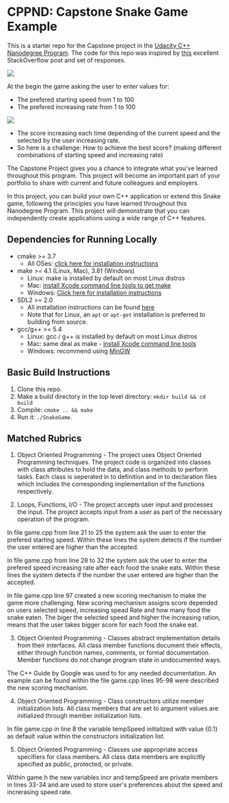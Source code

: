 # CPPND: Capstone Snake Game Example

This is a starter repo for the Capstone project in the [Udacity C++ Nanodegree Program](https://www.udacity.com/course/c-plus-plus-nanodegree--nd213). The code for this repo was inspired by [this](https://codereview.stackexchange.com/questions/212296/snake-game-in-c-with-sdl) excellent StackOverflow post and set of responses.

<img src="snake_game.gif"/>



At the begin the game asking the user to enter values for:
- The prefered starting speed from 1 to 100 
- The prefered increasing rate from 1 to 100

<img src="User_Input.jpg"/>


* The score increasing each time depending of the current speed and the selected by the user increasing rate. 
* So here is a challenge: How to achieve the best score? (making different combinations of starting speed and increasing rate)


The Capstone Project gives you a chance to integrate what you've learned throughout this program. This project will become an important part of your portfolio to share with current and future colleagues and employers.

In this project, you can build your own C++ application or extend this Snake game, following the principles you have learned throughout this Nanodegree Program. This project will demonstrate that you can independently create applications using a wide range of C++ features.

## Dependencies for Running Locally
* cmake >= 3.7
  * All OSes: [click here for installation instructions](https://cmake.org/install/)
* make >= 4.1 (Linux, Mac), 3.81 (Windows)
  * Linux: make is installed by default on most Linux distros
  * Mac: [install Xcode command line tools to get make](https://developer.apple.com/xcode/features/)
  * Windows: [Click here for installation instructions](http://gnuwin32.sourceforge.net/packages/make.htm)
* SDL2 >= 2.0
  * All installation instructions can be found [here](https://wiki.libsdl.org/Installation)
  * Note that for Linux, an `apt` or `apt-get` installation is preferred to building from source.
* gcc/g++ >= 5.4
  * Linux: gcc / g++ is installed by default on most Linux distros
  * Mac: same deal as make - [install Xcode command line tools](https://developer.apple.com/xcode/features/)
  * Windows: recommend using [MinGW](http://www.mingw.org/)

## Basic Build Instructions

1. Clone this repo.
2. Make a build directory in the top level directory: `mkdir build && cd build`
3. Compile: `cmake .. && make`
4. Run it: `./SnakeGame`.


## Matched Rubrics 
1. Object Oriented Programming - The project uses Object Oriented Programming techniques.
The project code is organized into classes with class attributes to hold the data, and class methods to perform tasks.
Each class is seperated in to definition and in to declaration files which includes the corresponding implementation of the functions respectively.

2. Loops, Functions, I/O - The project accepts user input and processes the input.
The project accepts input from a user as part of the necessary operation of the program.

In file game.cpp from line 21 to 25 the system ask the user to enter the prefered starting speed. 
Within these lines the system detects if the number the user entered are higher than the accepted.

In file game.cpp from line 28 to 32 the system ask the user to enter the prefered speed increasing rate after each food the snake eats. 
Within these lines the system detects if the number the user entered are higher than the accepted.

In file game.cpp line 97 created a new scoring mechanism to make the game more challenging. New scoring mechanism assigns score depended on users selected speed, increasing spead Rate and how many food the snake eaten. The biger the selected speed and higher the increasing ration, means that the user takes bigger score for each food the snake eat.
 
3. Object Oriented Programming - Classes abstract implementation details from their interfaces.
All class member functions document their effects, either through function names, comments, or formal documentation. Member functions do not change program state in undocumented ways.

The C++ Guide by Google was used to for any needed documentation. An example can be found within the file game.cpp lines 95-98 were described the new scoring mechanism.

4. Object Oriented Programming - Class constructors utilize member initialization lists.
All class members that are set to argument values are initialized through member initialization lists.

In file game.cpp in line 8 the variable tempSpeed initialized with value {0.1} as default value within the constructors initialization list.

5. Object Oriented Programming - Classes use appropriate access specifiers for class members.
All class data members are explicitly specified as public, protected, or private.

Within game.h the new variables incr and tempSpeed are private members in lines 33-34 and are used to store user's preferences about the speed and increrasing speed rate.

 
 
 
 

